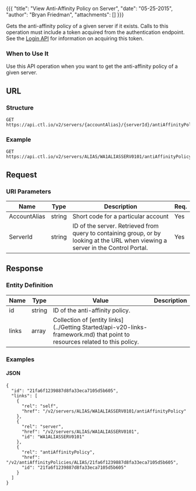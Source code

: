 {{{
  "title": "View Anti-Affinity Policy on Server",
  "date": "05-25-2015",
  "author": "Bryan Friedman",
  "attachments": []
}}}

Gets the anti-affinity policy of a given server if it exists. Calls to this operation must include a token acquired from the authentication endpoint. See the [Login API](../Authentication/login.md) for information on acquiring this token.

### When to Use It

Use this API operation when you want to get the anti-affinity policy of a given server.

## URL

### Structure

    GET https://api.ctl.io/v2/servers/{accountAlias}/{serverId}/antiAffinityPolicy

### Example

    GET https://api.ctl.io/v2/servers/ALIAS/WA1ALIASSERV0101/antiAffinityPolicy

## Request

### URI Parameters

| Name | Type | Description | Req. |
| --- | --- | --- | --- |
| AccountAlias | string | Short code for a particular account | Yes |
| ServerId | string | ID of the server. Retrieved from query to containing group, or by looking at the URL when viewing a server in the Control Portal. | Yes |

## Response

### Entity Definition

| Name |Type | Value | Description |
| --- | --- | --- | --- |
| id | string | ID of the anti-affinity policy. |
| links | array | Collection of [entity links](../Getting Started/api-v20-links-framework.md) that point to resources related to this policy. |

### Examples

#### JSON

    {
      "id": "21fa6f1239887d8fa33eca7105d5b605",
      "links": [
        {
          "rel": "self",
          "href": "/v2/servers/ALIAS/WA1ALIASSERV0101/antiAffinityPolicy"
        },
        {
          "rel": "server",
          "href": "/v2/servers/ALIAS/WA1ALIASSERV0101",
          "id": "WA1ALIASSERV0101"
        },
        {
          "rel": "antiAffinityPolicy",
          "href": "/v2/antiAffinityPolicies/ALIAS/21fa6f1239887d8fa33eca7105d5b605",
          "id": "21fa6f1239887d8fa33eca7105d5b605"
        }
      ]
    }

